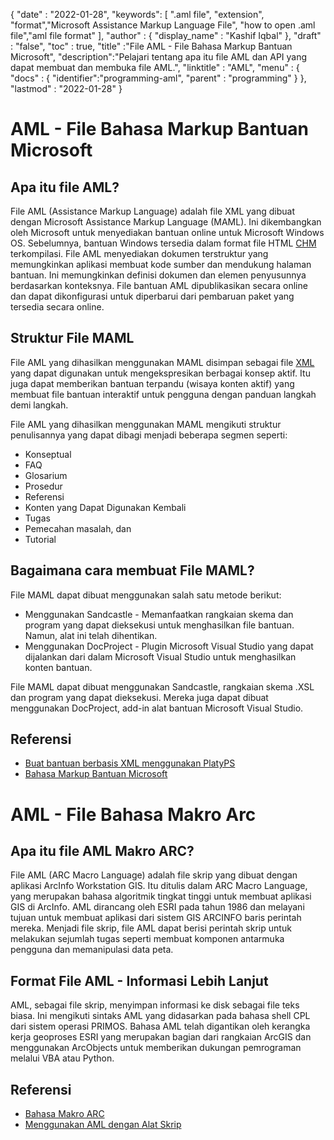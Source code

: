 
{
  "date" : "2022-01-28",
  "keywords": [ ".aml file", "extension", "format","Microsoft Assistance Markup Language File", "how to open .aml file","aml file format" ],
  "author" : {
    "display_name" : "Kashif Iqbal"
},
  "draft" : "false",
  "toc" : true,
  "title" :"File AML - File Bahasa Markup Bantuan Microsoft",
  "description":"Pelajari tentang apa itu file AML dan API yang dapat membuat dan membuka file AML.",
  "linktitle" : "AML",
  "menu" : {
    "docs" : {
      "identifier":"programming-aml",
      "parent" : "programming"
}
},
  "lastmod" : "2022-01-28"
}

# AML - File Bahasa Markup Bantuan Microsoft

## Apa itu file AML?

File AML (Assistance Markup Language) adalah file XML yang dibuat dengan Microsoft Assistance Markup Language (MAML). Ini dikembangkan oleh Microsoft untuk menyediakan bantuan online untuk Microsoft Windows OS. Sebelumnya, bantuan Windows tersedia dalam format file HTML [CHM](/id/web/chm/) terkompilasi. File AML menyediakan dokumen terstruktur yang memungkinkan aplikasi membuat kode sumber dan mendukung halaman bantuan. Ini memungkinkan definisi dokumen dan elemen penyusunnya berdasarkan konteksnya. File bantuan AML dipublikasikan secara online dan dapat dikonfigurasi untuk diperbarui dari pembaruan paket yang tersedia secara online.

## Struktur File MAML

File AML yang dihasilkan menggunakan MAML disimpan sebagai file [XML](/id/web/xml/) yang dapat digunakan untuk mengekspresikan berbagai konsep aktif. Itu juga dapat memberikan bantuan terpandu (wisaya konten aktif) yang membuat file bantuan interaktif untuk pengguna dengan panduan langkah demi langkah.

File AML yang dihasilkan menggunakan MAML mengikuti struktur penulisannya yang dapat dibagi menjadi beberapa segmen seperti:

* Konseptual
* FAQ
* Glosarium
* Prosedur
* Referensi
* Konten yang Dapat Digunakan Kembali
* Tugas
* Pemecahan masalah, dan
* Tutorial

## Bagaimana cara membuat File MAML?

File MAML dapat dibuat menggunakan salah satu metode berikut:

* Menggunakan Sandcastle - Memanfaatkan rangkaian skema dan program yang dapat dieksekusi untuk menghasilkan file bantuan. Namun, alat ini telah dihentikan.
* Menggunakan DocProject - Plugin Microsoft Visual Studio yang dapat dijalankan dari dalam Microsoft Visual Studio untuk menghasilkan konten bantuan.

File MAML dapat dibuat menggunakan Sandcastle, rangkaian skema .XSL dan program yang dapat dieksekusi. Mereka juga dapat dibuat menggunakan DocProject, add-in alat bantuan Microsoft Visual Studio.

## Referensi

* [Buat bantuan berbasis XML menggunakan PlatyPS](https://learn.microsoft.com/en-us/powershell/scripting/dev-cross-plat/create-help-using-platyps?view=powershell-7.2)
* [Bahasa Markup Bantuan Microsoft](https://en.wikipedia.org/wiki/Microsoft_Assistance_Markup_Language)

# AML - File Bahasa Makro Arc

## Apa itu file AML Makro ARC?

File AML (ARC Macro Language) adalah file skrip yang dibuat dengan aplikasi ArcInfo Workstation GIS. Itu ditulis dalam ARC Macro Language, yang merupakan bahasa algoritmik tingkat tinggi untuk membuat aplikasi GIS di ArcInfo. AML dirancang oleh ESRI pada tahun 1986 dan melayani tujuan untuk membuat aplikasi dari sistem GIS ARCINFO baris perintah mereka. Menjadi file skrip, file AML dapat berisi perintah skrip untuk melakukan sejumlah tugas seperti membuat komponen antarmuka pengguna dan memanipulasi data peta.

## Format File AML - Informasi Lebih Lanjut

AML, sebagai file skrip, menyimpan informasi ke disk sebagai file teks biasa. Ini mengikuti sintaks AML yang didasarkan pada bahasa shell CPL dari sistem operasi PRIMOS. Bahasa AML telah digantikan oleh kerangka kerja geoproses ESRI yang merupakan bagian dari rangkaian ArcGIS dan menggunakan ArcObjects untuk memberikan dukungan pemrograman melalui VBA atau Python.

## Referensi

* [Bahasa Makro ARC](https://en.wikipedia.org/wiki/ARC_Macro_Language)
* [Menggunakan AML dengan Alat Skrip](https://desktop.arcgis.com/en/arcmap/latest/analyze/creating-tools/using-amls-with-script-tools.htm)

